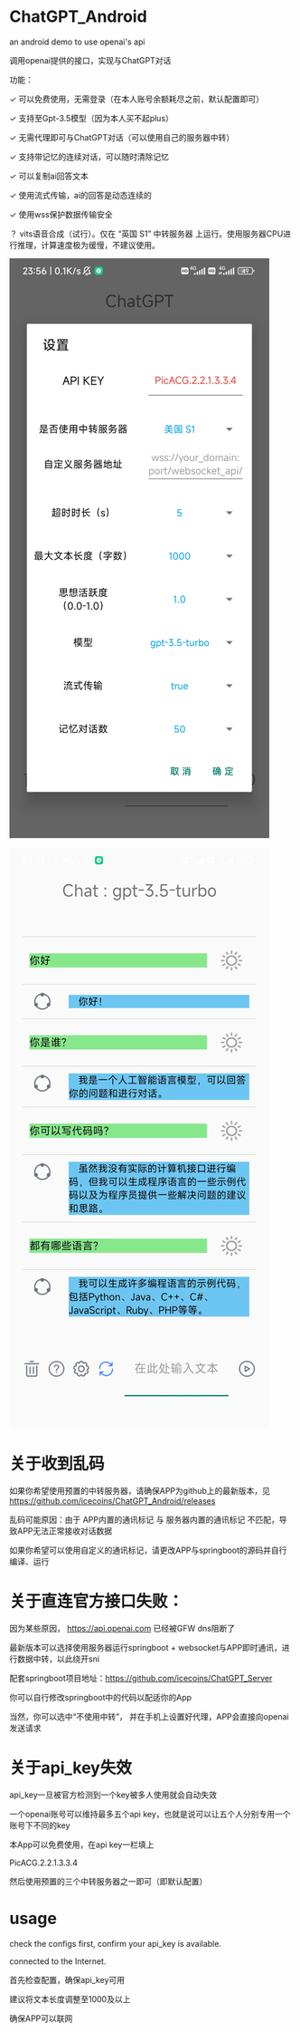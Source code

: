 # ChatGPT_Android
an android demo to use openai's api

调用openai提供的接口，实现与ChatGPT对话

功能：

✓ 可以免费使用，无需登录（在本人账号余额耗尽之前，默认配置即可）

✓ 支持至Gpt-3.5模型（因为本人买不起plus）

✓ 无需代理即可与ChatGPT对话（可以使用自己的服务器中转）

✓ 支持带记忆的连续对话，可以随时清除记忆

✓ 可以复制ai回答文本

✓ 使用流式传输，ai的回答是动态连续的

✓ 使用wss保护数据传输安全

？ vits语音合成（试行）。仅在 “英国 S1” 中转服务器 上运行。使用服务器CPU进行推理，计算速度极为缓慢，不建议使用。

![image](img/Screenshot_2023-03-22-23-56-09-609_com.chat.jpg)


![image](img/Screenshot_2023-03-22-23-57-29-011_com.chat.jpg)

# 关于收到乱码
如果你希望使用预置的中转服务器，请确保APP为github上的最新版本，见 https://github.com/icecoins/ChatGPT_Android/releases

乱码可能原因：由于 APP内置的通讯标记 与 服务器内置的通讯标记 不匹配，导致APP无法正常接收对话数据

如果你希望可以使用自定义的通讯标记，请更改APP与springboot的源码并自行编译、运行

# 关于直连官方接口失败：
因为某些原因， https://api.openai.com 已经被GFW dns阻断了

最新版本可以选择使用服务器运行springboot + websocket与APP即时通讯，进行数据中转，以此绕开sni

配套springboot项目地址：https://github.com/icecoins/ChatGPT_Server

你可以自行修改springboot中的代码以配适你的App

当然，你可以选中“不使用中转”， 并在手机上设置好代理，APP会直接向openai发送请求

# 关于api_key失效
api_key一旦被官方检测到一个key被多人使用就会自动失效

一个openai账号可以维持最多五个api key，也就是说可以让五个人分别专用一个账号下不同的key

本App可以免费使用，在api key一栏填上

PicACG.2.2.1.3.3.4

然后使用预置的三个中转服务器之一即可（即默认配置）

# usage
check the configs first, confirm your api_key is available.

connected to the Internet.

首先检查配置，确保api_key可用

建议将文本长度调整至1000及以上

确保APP可以联网
